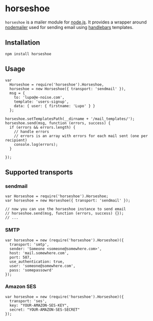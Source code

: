 # horseshoe

`horseshoe` is a mailer module for [node.js](http://nodejs.org/). It provides a
wrapper around [nodemailer](https://github.com/andris9/nodemailer) used for
sending email using [handlebars](http://handlebarsjs.com/) templates.

## Installation

    npm install horseshoe

## Usage

    var
      Horseshoe = require('horseshoe').Horseshoe,
      horseshoe = new Horseshoe({ transport: 'sendmail' }),
      msg = {
        to: 'lupo@e-noise.com',
        template: 'users-signup',
        data: { user: { firstname: 'Lupo' } }
      };

    horseshoe.setTemplatesPath(__dirname + '/mail_templates/');
    horseshoe.send(msg, function (errors, success) {
      if (errors && errors.length) {
        // handle errors
        // errors is an array with errors for each mail sent (one per recipient)
        console.log(errors);
      }

    });

## Supported transports

### sendmail

    var Horseshoe = require('horseshoe').Horseshoe;
    var horseshoe = new Horseshoe({ transport: 'sendmail' });

    // now you can use the horseshoe instance to send email
    // horseshoe.send(msg, function (errors, success) {});
    // ...

### SMTP

    var horseshoe = new (require('horseshoe').Horseshoe)({
      transport: 'smtp',
      sender: 'Someone <someone@somewhere.com>',
      host: 'mail.somewhere.com',
      port: 587,
      use_authentication: true,
      user: 'someone@somewhere.com',
      pass: 'somepassowrd'
    });

### Amazon SES

    var horseshoe = new (require('horseshoe').Horseshoe)({
      transport: 'ses',
      key: "YOUR-AMAZON-SES-KEY",
      secret: "YOUR-AMAZON-SES-SECRET"
    });

